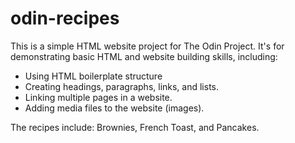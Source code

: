 # odin-recipes

This is a simple HTML website project for The Odin Project.
It's for demonstrating basic HTML and website building skills, including:
- Using HTML boilerplate structure
- Creating headings, paragraphs, links, and lists.
- Linking multiple pages in a website.
- Adding media files to the website (images).

The recipes include: Brownies, French Toast, and Pancakes.
